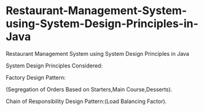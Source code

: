 # Restaurant-Management-System-using-System-Design-Principles-in-Java

Restaurant Management System using System Design Principles in Java

System Design Principles Considered:

Factory Design Pattern:

(Segregation of Orders Based on Starters,Main Course,Desserts).

Chain of Responsibility Design Pattern:(Load Balancing Factor).

